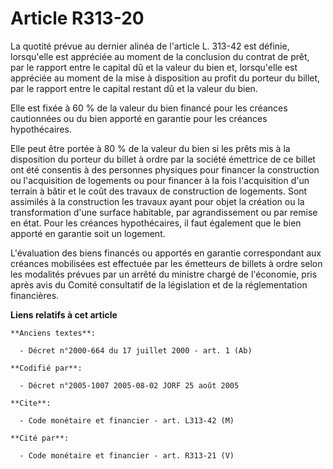 # Article R313-20

La quotité prévue au dernier alinéa de l'article L. 313-42 est définie, lorsqu'elle est appréciée au moment de la conclusion
du contrat de prêt, par le rapport entre le capital dû et la valeur du bien et, lorsqu'elle est appréciée au moment de la
mise à disposition au profit du porteur du billet, par le rapport entre le capital restant dû et la valeur du bien.

Elle est fixée à 60 % de la valeur du bien financé pour les créances cautionnées ou du bien apporté en garantie pour les
créances hypothécaires.

Elle peut être portée à 80 % de la valeur du bien si les prêts mis à la disposition du porteur du billet à ordre par la
société émettrice de ce billet ont été consentis à des personnes physiques pour financer la construction ou l'acquisition de
logements ou pour financer à la fois l'acquisition d'un terrain à bâtir et le coût des travaux de construction de logements.
Sont assimilés à la construction les travaux ayant pour objet la création ou la transformation d'une surface habitable, par
agrandissement ou par remise en état. Pour les créances hypothécaires, il faut également que le bien apporté en garantie soit
un logement.

L'évaluation des biens financés ou apportés en garantie correspondant aux créances mobilisées est effectuée par les émetteurs
de billets à ordre selon les modalités prévues par un arrêté du ministre chargé de l'économie, pris après avis du Comité
consultatif de la législation et de la réglementation financières.

**Liens relatifs à cet article**

	**Anciens textes**:

	  - Décret n°2000-664 du 17 juillet 2000 - art. 1 (Ab)

	**Codifié par**:

	  - Décret n°2005-1007 2005-08-02 JORF 25 août 2005

	**Cite**:

	  - Code monétaire et financier - art. L313-42 (M)

	**Cité par**:

	  - Code monétaire et financier - art. R313-21 (V)
